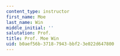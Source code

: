 ```yaml
---
content_type: instructor
first_name: Moe
last_name: Win
middle_initial: ''
salutation: Prof.
title: Prof. Moe Win
uid: b0aef56b-3718-7943-bbf2-3e022d647800
---
```

